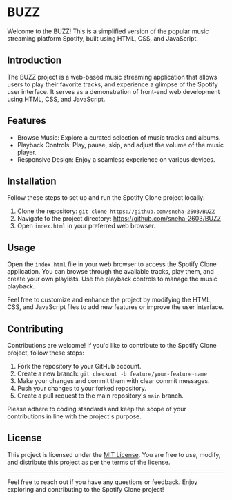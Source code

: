 # BUZZ


Welcome to the BUZZ! This is a simplified version of the popular music streaming platform Spotify, built using HTML, CSS, and JavaScript.

## Introduction

The BUZZ project is a web-based music streaming application that allows users to play their favorite tracks, and experience a glimpse of the Spotify user interface. It serves as a demonstration of front-end web development using HTML, CSS, and JavaScript.


## Features

- Browse Music: Explore a curated selection of music tracks and albums.
- Playback Controls: Play, pause, skip, and adjust the volume of the music player.
- Responsive Design: Enjoy a seamless experience on various devices.

## Installation

Follow these steps to set up and run the Spotify Clone project locally:

1. Clone the repository: `git clone https://github.com/sneha-2603/BUZZ`
2. Navigate to the project directory: https://github.com/sneha-2603/BUZZ
3. Open `index.html` in your preferred web browser.

## Usage

Open the `index.html` file in your web browser to access the Spotify Clone application. You can browse through the available tracks, play them, and create your own playlists. Use the playback controls to manage the music playback.

Feel free to customize and enhance the project by modifying the HTML, CSS, and JavaScript files to add new features or improve the user interface.

## Contributing

Contributions are welcome! If you'd like to contribute to the Spotify Clone project, follow these steps:

1. Fork the repository to your GitHub account.
2. Create a new branch: `git checkout -b feature/your-feature-name`
3. Make your changes and commit them with clear commit messages.
4. Push your changes to your forked repository.
5. Create a pull request to the main repository's `main` branch.

Please adhere to coding standards and keep the scope of your contributions in line with the project's purpose.

## License

This project is licensed under the [MIT License](LICENSE). You are free to use, modify, and distribute this project as per the terms of the license.

---

Feel free to reach out if you have any questions or feedback. Enjoy exploring and contributing to the Spotify Clone project!

